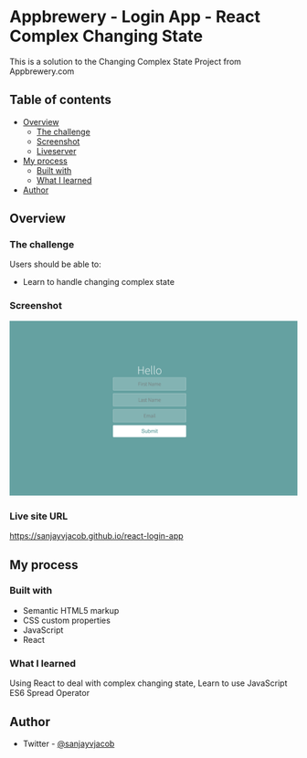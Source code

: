 # Appbrewery - Login App - React Complex Changing State

This is a solution to the Changing Complex State Project from Appbrewery.com

## Table of contents

- [Overview](#overview)
  - [The challenge](#the-challenge)
  - [Screenshot](#screenshot)
  - [Liveserver](#livesiteURL)
- [My process](#my-process)
  - [Built with](#built-with)
  - [What I learned](#what-i-learned)
- [Author](#author)

## Overview

### The challenge

Users should be able to:

- Learn to handle changing complex state

### Screenshot

![](./Screenshot.png)

### Live site URL

https://sanjayvjacob.github.io/react-login-app

## My process

### Built with

- Semantic HTML5 markup
- CSS custom properties
- JavaScript
- React

### What I learned

Using React to deal with complex changing state, Learn to use JavaScript ES6 Spread Operator

## Author

- Twitter - [@sanjayvjacob](https://www.twitter.com/sanjayvjacob)
